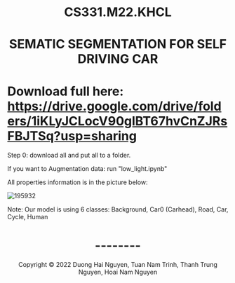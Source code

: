 <!-- Title -->
<h1 align="center"><b>CS331.M22.KHCL</b></h1>
<h1 align="center"><b>SEMATIC SEGMENTATION FOR SELF DRIVING CAR</b></h1>

# Download full here: https://drive.google.com/drive/folders/1iKLyJCLocV90glBT67hvCnZJRsFBJTSq?usp=sharing

Step 0: download all and put all to a folder.

If you want to Augmentation data: run "low_light.ipynb"

All properties information is in the picture below:

![195932](https://user-images.githubusercontent.com/81065789/174304041-2d9df1eb-fed0-4486-bcc6-1bc905ef2f5c.png)

Note: Our model is using 6 classes: Background, Car0 (Carhead), Road, Car, Cycle, Human

<h1 align="center"><b>--------</b></h1>

<!-- Footer -->
<p align='center'>Copyright © 2022 Duong Hai Nguyen, Tuan Nam Trinh, Thanh Trung Nguyen, Hoai Nam Nguyen</p>
